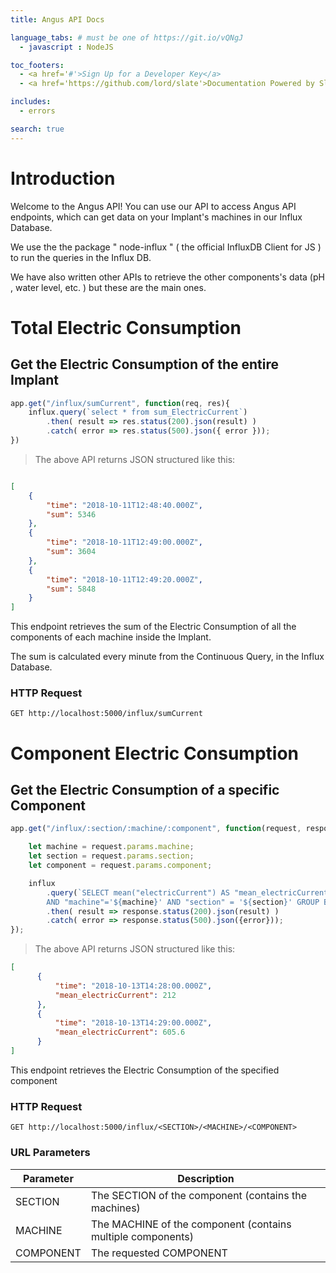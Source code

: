 ```yaml
---
title: Angus API Docs

language_tabs: # must be one of https://git.io/vQNgJ
  - javascript : NodeJS

toc_footers:
  - <a href='#'>Sign Up for a Developer Key</a>
  - <a href='https://github.com/lord/slate'>Documentation Powered by Slate</a>

includes:
  - errors

search: true
---
```


# Introduction

Welcome to the Angus API! You can use our API to access Angus API endpoints, which can get data on your Implant's machines in our Influx Database.

We use the the package " node-influx " ( the official InfluxDB Client for JS ) to run the queries in the Influx DB.

We have also written other APIs to retrieve the other components's data (pH , water level, etc. ) but these are the main ones.
# Total Electric Consumption

## Get the Electric Consumption of the entire Implant

```javascript
app.get("/influx/sumCurrent", function(req, res){
    influx.query(`select * from sum_ElectricCurrent`)
        .then( result => res.status(200).json(result) )
        .catch( error => res.status(500).json({ error }));
})
```

> The above API returns JSON structured like this:

```json

[
    {
        "time": "2018-10-11T12:48:40.000Z",
        "sum": 5346
    },
    {
        "time": "2018-10-11T12:49:00.000Z",
        "sum": 3604
    },
    {
        "time": "2018-10-11T12:49:20.000Z",
        "sum": 5848
    }
]
```

This endpoint retrieves the sum of the Electric Consumption of all the components of each machine inside the Implant.

The sum is calculated every minute from the Continuous Query, in the Influx Database.

### HTTP Request

`GET http://localhost:5000/influx/sumCurrent`

# Component Electric Consumption
## Get the Electric Consumption of a specific Component

```javascript
app.get("/influx/:section/:machine/:component", function(request, response){

    let machine = request.params.machine;
    let section = request.params.section;
    let component = request.params.component;

    influx
        .query(`SELECT mean("electricCurrent") AS "mean_electricCurrent" FROM "GrowingMobile"."autogen"."Angus" WHERE time > now() - 1h AND "component"='${component}' 
        AND "machine"='${machine}' AND "section" = '${section}' GROUP BY time(1m) FILL(linear)`)
        .then( result => response.status(200).json(result) )
        .catch( error => response.status(500).json({error}));
});
```

> The above API returns JSON structured like this:

```json
[
      {
          "time": "2018-10-13T14:28:00.000Z",
          "mean_electricCurrent": 212
      },
      {
          "time": "2018-10-13T14:29:00.000Z",
          "mean_electricCurrent": 605.6
      }
]
```

This endpoint retrieves the Electric Consumption of the specified component


### HTTP Request

`GET http://localhost:5000/influx/<SECTION>/<MACHINE>/<COMPONENT>`

### URL Parameters

Parameter | Description
--------- | -----------
SECTION | The SECTION of the component (contains the machines) 
MACHINE | The MACHINE of the component (contains multiple components) 
COMPONENT | The requested COMPONENT

